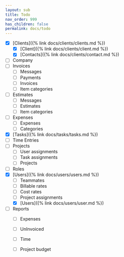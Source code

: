 ```yaml
---
layout: sub
title: Todo
nav_order: 999
has_children: false
permalink: docs/todo
---
```


- [x] [Clients]({% link docs/clients/clients.md %})
    - [x] [Client]({% link docs/clients/client.md %})
    - [x] [Contacts]({% link docs/clients/contact.md %})
- [ ] Company
- [ ] Invoices
    - [ ] Messages
    - [ ] Payments
    - [ ] Invoices
    - [ ] Item categories
- [ ] Estimates
    - [ ] Messages
    - [ ] Estimates
    - [ ] Item categories
- [ ] Expenses
    - [ ] Expenses
    - [ ] Categories
- [x] [Tasks]({% link docs/tasks/tasks.md %})
- [ ] Time Entries
- [ ] Projects
    - [ ] User assignments
    - [ ] Task assignments
    - [ ] Projects
- [ ] Roles
- [x] [Users]({% link docs/users/users.md %})
    - [ ] Teammates
    - [ ] Billable rates
    - [ ] Cost rates
    - [ ] Project assignments
    - [x] [Users]({% link docs/users/user.md %})
- [ ] Reports
    - [ ] Expenses
    - [ ] UnInvoiced
    - [ ] Time
    - [ ] Project budget

